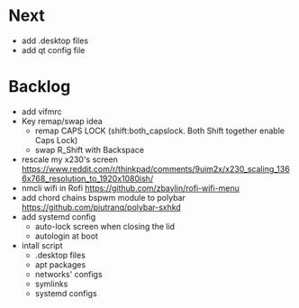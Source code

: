 # Next

- add .desktop files
- add qt config file

# Backlog

- add vifmrc
- Key remap/swap idea
  - remap CAPS LOCK (shift:both_capslock. Both Shift together enable Caps Lock)
  - swap R_Shift with Backspace
- rescale my x230's screen
  https://www.reddit.com/r/thinkpad/comments/9uim2x/x230_scaling_1366x768_resolution_to_1920x1080ish/
- nmcli wifi in Rofi https://github.com/zbaylin/rofi-wifi-menu
- add chord chains bspwm module to polybar
  https://github.com/piutranq/polybar-sxhkd
- add systemd config
  - auto-lock screen when closing the lid
  - autologin at boot
- intall script
  - .desktop files
  - apt packages
  - networks' configs 
  - symlinks
  - systemd configs
